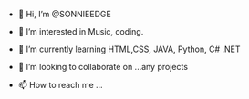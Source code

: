 - 👋 Hi, I’m @SONNIEEDGE
- 👀 I’m interested in Music, coding.
- 🌱 I’m currently learning HTML,CSS, JAVA, Python, C# .NET
- 💞️ I’m looking to collaborate on ...any projects
  
- 📫 How to reach me ...

<!---
SONNIEEDGE/SONNIEEDGE is a ✨ special ✨ repository because its `README.md` (this file) appears on your GitHub profile.
You can click the Preview link to take a look at your changes.
--->
